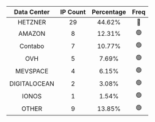 | Data Center | IP Count | Percentage | Freq |
|:------------:|:--------:|:-----------:|:-----:|
| HETZNER | 29 | 44.62% | 🔴 |
| AMAZON | 8 | 12.31% | 🟢 |
| Contabo | 7 | 10.77% | 🟢 |
| OVH | 5 | 7.69% | 🟢 |
| MEVSPACE | 4 | 6.15% | 🟢 |
| DIGITALOCEAN | 2 | 3.08% | 🟢 |
| IONOS | 1 | 1.54% | 🟢 |
| OTHER | 9 | 13.85% | 🟢 |
